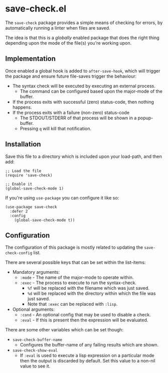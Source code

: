 # save-check.el

The `save-check` package provides a simple means of checking for errors, by automatically running a linter when files are saved.

The idea is that this is a _globally_ enabled package that does the right thing depending upon the mode of the file(s) you're working upon.



## Implementation

Once enabled a global hook is added to `after-save-hook`, which will trigger the package and ensure future file-saves trigger the behaviour:

* The syntax check will be executed by executing an external process.
  * The command can be configured based upon the major-mode of the buffer.
* If the process exits with successful (zero) status-code, then nothing happens.
* If the process exits with a failure (non-zero) status-code
  * The STDOUT/STDERR of that process will be shown in a popup-buffer.
  * Pressing `q` will kill that notification.



## Installation

Save this file to a directory which is included upon your load-path, and then add:

```
;; Load the file
(require 'save-check)

;; Enable it
(global-save-check-mode 1)
```

If you're using `use-package` you can configure it like so:

```
(use-package save-check
  :defer 2
  :config
    (global-save-check-mode t))
```



## Configuration

The configuration of this package is mostly related to updating the `save-check-config` list.

There are several possible keys that can be set within the list-items:

* Mandatory arguments:
  * `:mode` - The name of the major-mode to operate within.
  * `:exec` - The process to execute to run the syntax-check.
    * `%f` will be replaced with the filename which was just saved.
    * `%d` will be replaced with the directory within which the file was just saved.
    * Note that `:exec` can be replaced with `:lisp`.
* Optional arguments:
  * `:cond` - An optional config that may be used to disable a check.
  * `:eval` - If this is present then the expression will be evaluated.

There are some other variables which can be set though:

* `save-check-buffer-name`
  * Configures the buffer-name of any failing results which are shown.
* `save-check-show-eval`
  * If `:eval` is used to execute a lisp expression on a particular mode then the output is discarded by default.  Set this value to a non-nil value to see it.
